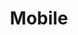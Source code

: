 ---
permalink: false
hideInSitemap: true
tags: level2
key: mobile_fr
title: Mobile 
redirect: /fr/design-system/monbilenew/overview/
parent: designsystem_fr
order: 35
---